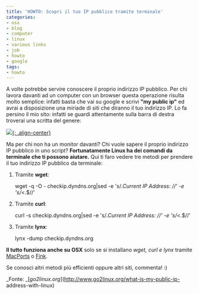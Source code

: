```yaml
---
title: 'HOWTO: Scopri il tuo IP pubblico tramite terminale'
categories:
- osx
- blog
- computer
- linux
- various links
- job
- howto
- google
tags:
- howto
---
```

A volte potrebbe servire conoscere il proprio indirizzo IP pubblico. Per chi
lavora davanti ad un computer con un browser questa operazione risulta molto
semplice: infatti basta che vai su google e scrivi **"my public ip"** ed avrai
a disposizione una miriade di siti che diranno il tuo indirizzo IP. Lo fa
persino il mio sito: infatti se guardi attentamente sulla barra di destra
troverai una scritta del genere:

[![]({{site.url}}/images/statistiche.png){: .align-center}]({{site.url}}/images/statistiche.png
)

Ma per chi non ha un monitor davanti? Chi vuole sapere il proprio indirizzo IP
pubblico in uno script? **Fortunatamente Linux ha dei comandi da terminale che
ti possono aiutare.** Qui ti faro vedere tre metodi per prendere il tuo
indirizzo IP pubblico da terminale:

  1. Tramite **wget**: 
    
        wget -q -O - checkip.dyndns.org|sed -e 's/.*Current IP Address: //' -e 's/<.*$//'

  

  2. Tramite **curl**: 
    
        curl -s checkip.dyndns.org|sed -e 's/.*Current IP Address: //' -e 's/<.*$//'

  

  3. Tramite **lynx**: 
    
        lynx -dump checkip.dyndns.org

  

  

  
**Il tutto funziona anche su OSX** solo se si installano _wget, curl e lynx_ tramite [MacPorts](http://www.macports.org/) o [Fink](http://www.finkproject.org/).

Se conosci altri metodi più efficienti oppure altri siti, commenta! :)

_Fonte: _[_go2linux.org_](http://www.go2linux.org/what-is-my-public-ip-
address-with-linux)

